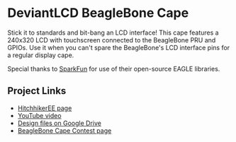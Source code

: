 DeviantLCD BeagleBone Cape
==========================

Stick it to standards and bit-bang an LCD interface! This cape features a 240x320 LCD with touchscreen connected to the BeagleBone PRU and GPIOs. Use it when you can't spare the BeagleBone's LCD interface pins for a regular display cape.

Special thanks to <a href="http://www.sparkfun.com/">SparkFun</a> for use of their open-source EAGLE libraries.

## Project Links
- <a href="http://www.hitchhikeree.org/beaglebone_capes/deviantlcd/">HitchhikerEE page</a>
- <a href="http://www.youtube.com/watch?v=hFeXr79dWaM">YouTube video</a>
- <a href="https://docs.google.com/folder/d/0B5HjtPsFD8u5RnRneGhOc2xUcGM/edit">Design files on Google Drive</a>
- <a href="http://beagleboard.org/CapeContest/entries/DeviantLCD/">BeagleBone Cape Contest page</a>
